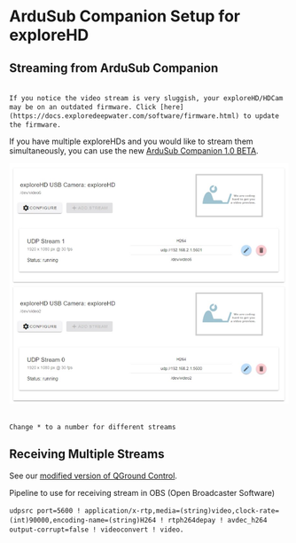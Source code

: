 # ArduSub Companion Setup for exploreHD
## Streaming from ArduSub Companion
```{note} **As of November 20, 2021, all exploreHD/HDCam shipped will feature a new firmware that allows the cameras to be plug and play with ArduSub Companion without the need for drivers.**

If you notice the video stream is very sluggish, your exploreHD/HDCam may be on an outdated firmware. Click [here](https://docs.exploredeepwater.com/software/firmware.html) to update the firmware.
```
If you have multiple exploreHDs and you would like to stream them simultaneously, you can use the new [ArduSub Companion 1.0 BETA](https://docs.bluerobotics.com/ardusub-zola/software/companion/1.0/). 

![Raspi Enable SSH](../img/CompanionnewexploreHD.jpg)

```{note}When setting up streams, make sure the udp:// is set to 192.168.2.1:560*

Change * to a number for different streams
```

## Receiving Multiple Streams
See our [modified version of QGround Control](https://docs.exploredeepwater.com/software/qgroundcontrol.html). 


Pipeline to use for receiving stream in OBS (Open Broadcaster Software)

`udpsrc port=5600 ! application/x-rtp,media=(string)video,clock-rate=(int)90000,encoding-name=(string)H264 ! rtph264depay ! avdec_h264 output-corrupt=false ! videoconvert ! video. `